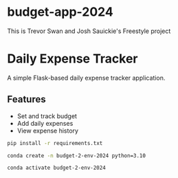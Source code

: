 # budget-app-2024
This is Trevor Swan and Josh Sauickie's Freestyle project 

# Daily Expense Tracker

A simple Flask-based daily expense tracker application.


## Features

- Set and track budget
- Add daily expenses
- View expense history

```sh 
pip install -r requirements.txt
```

```sh
conda create -n budget-2-env-2024 python=3.10
```

```sh
conda activate budget-2-env-2024
```

